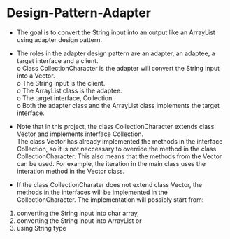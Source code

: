 # Design-Pattern-Adapter

- The goal is to convert the String input into an output like an ArrayList<Character> using adapter design pattern.<br />

- The roles in the adapter design pattern are an adapter, an adaptee, a target interface and a client. <br />
o Class CollectionCharacter is the adapter will convert the String input into a Vector<Character>. <br />
o The String input is the client.   
o The ArrayList class is the adaptee. <br /> 
o The target interface, Collection<Character>. <br /> 
o Both the adapter class and the ArrayList class implements the target interface.  <br /> 
  
- Note that in this project, the class CollectionCharacter extends class Vector and implements interface Collection. <br />
The class Vector has already implemented the methods in the interface Collection, so it is not neccessary to override the method in the class CollectionCharacter. This also means that the methods from the Vector can be used. For example, the iteration in the main class uses the interation method in the Vector class. 


- If the class CollectionCharater does not extend class Vector, the methods in the interfaces will be implemented in the CollectionCharacter. The implementation will possibly start from: <br />
1. converting the String input into char array, <br />
2. converting the String input into ArrayList or  <br />
3. using String type  <br />
 

  
